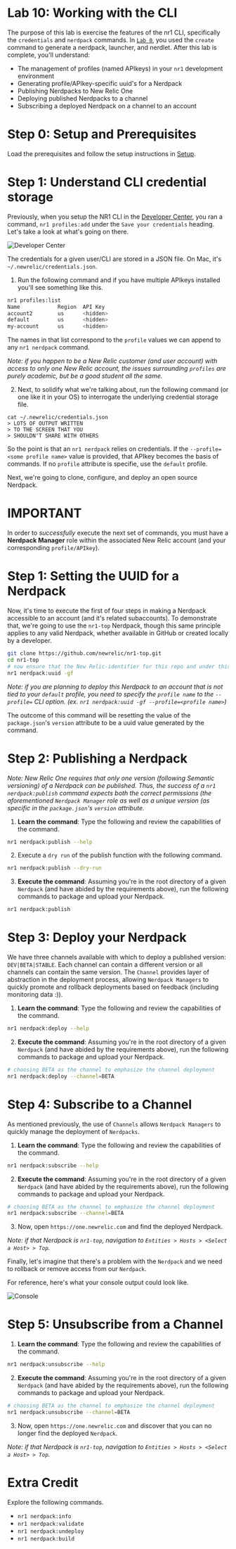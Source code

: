 Lab 10: Working with the CLI
============================

The purpose of this lab is exercise the features of the nr1 CLI, specifically the `credentials` and `nerdpack` commands. In [`Lab 0`](../lab0), you used the `create` command to generate a nerdpack, launcher, and nerdlet. After this lab is complete, you'll understand:

* The management of profiles (named APIkeys) in your `nr1` development environment
* Generating profile/APIkey-specific uuid's for a Nerdpack
* Publishing Nerdpacks to New Relic One
* Deploying published Nerdpacks to a channel
* Subscribing a deployed Nerdpack on a channel to an account

# Step 0: Setup and Prerequisites

Load the prerequisites and follow the setup instructions in [Setup](../SETUP.md).

# Step 1: Understand CLI credential storage

Previously, when you setup the NR1 CLI in the [Developer Center](https://one.newrelic.com/launcher/developer-center.launcher), you ran a command, `nr1 profiles:add` under the `Save your credentials` heading. Let's take a look at what's going on there.

![Developer Center](../screenshots/lab10_screen01.png)

The credentials for a given user/CLI are stored in a JSON file. On Mac, it's `~/.newrelic/credentials.json`.

1. Run the following command and if you have multiple APIkeys installed you'll see something like this.

```bash
nr1 profiles:list
Name            Region  API Key
account2        us      <hidden>
default         us      <hidden>
my-account      us      <hidden>
```

The names in that list correspond to the `profile` values we can append to any `nr1 nerdpack` command.

*Note: if you happen to be a New Relic customer (and user account) with access to only one New Relic account, the issues surrounding `profiles` are purely academic, but be a good student all the same.*

2. Next, to solidify what we're talking about, run the following command (or one like it in your OS) to interrogate the underlying credential storage file.

```
cat ~/.newrelic/credentials.json
> LOTS OF OUTPUT WRITTEN
> TO THE SCREEN THAT YOU
> SHOULDN'T SHARE WITH OTHERS
```

So the point is that an `nr1 nerdpack` relies on credentials. If the `--profile=<some profile name>` value is provided, that APIkey becomes the basis of commands. If no `profile` attribute is specifie, use the `default` profile.

Next, we're going to clone, configure, and deploy an open source Nerdpack.

# IMPORTANT

In order to *successfully* execute the next set of commands, you must have a **Nerdpack Manager** role within the associated New Relic account (and your corresponding `profile/APIkey`).

# Step 1: Setting the UUID for a Nerdpack

Now, it's time to execute the first of four steps in making a Nerdpack accessible to an account (and it's related subaccounts). To demonstrate that, we're going to use the `nr1-top` Nerdpack, though this same principle applies to any valid Nerdpack, whether available in GitHub or created locally by a developer.

```bash
git clone https://github.com/newrelic/nr1-top.git
cd nr1-top
# now ensure that the New Relic-identifier for this repo and under this profile/APIkey be created
nr1 nerdpack:uuid -gf
```

*Note: if you are planning to deploy this Nerdpack to an account that is not tied to your `default` profile, you need to specify the `profile name` to the `--profile=` CLI option. (ex. `nr1 nerdpack:uuid -gf --profile=<profile name>`)*

The outcome of this command will be resetting the value of the `package.json`'s `version` attribute to be a uuid value generated by the command.

# Step 2: Publishing a Nerdpack

*Note: New Relic One requires that only one version (following Semantic versioning) of a Nerdpack can be published. Thus, the success of a `nr1 nerdpack:publish` command expects both the correct permissions (the aforementioned `Nerdpack Manager` role as well as a unique version (as specific in the `package.json`'s `version` attribute.*

1. **Learn the command**: Type the following and review the capabilities of the command.

```bash
nr1 nerdpack:publish --help
```

2. Execute a `dry run` of the publish function with the following command.

```bash
nr1 nerdpack:publish --dry-run
```

3. **Execute the command**: Assuming you're in the root directory of a given `Nerdpack` (and have abided by the requirements above), run the following commands to package and upload your Nerdpack.

```bash
nr1 nerdpack:publish
```

# Step 3: Deploy your Nerdpack

We have three channels available with which to deploy a published version: `DEV|BETA|STABLE`. Each channel can contain a different version or all channels can contain the same version. The `Channel` provides layer of abstraction in the deployment process, allowing `Nerdpack Managers` to quickly promote and rollback deployments based on feedback (including monitoring data :)).

1. **Learn the command**: Type the following and review the capabilities of the command.

```bash
nr1 nerdpack:deploy --help
```

2. **Execute the command**: Assuming you're in the root directory of a given `Nerdpack` (and have abided by the requirements above), run the following commands to package and upload your Nerdpack.

```bash
# choosing BETA as the channel to emphasize the channel deployment
nr1 nerdpack:deploy --channel=BETA
```

# Step 4: Subscribe to a Channel

As mentioned previously, the use of `Channels` allows `Nerdpack Managers` to quickly manage the deployment of `Nerdpacks`.

1. **Learn the command**: Type the following and review the capabilities of the command.

```bash
nr1 nerdpack:subscribe --help
```

2. **Execute the command**: Assuming you're in the root directory of a given `Nerdpack` (and have abided by the requirements above), run the following commands to package and upload your Nerdpack.

```bash
# choosing BETA as the channel to emphasize the channel deployment
nr1 nerdpack:subscribe --channel=BETA
```

3. Now, open `https://one.newrelic.com` and find the deployed Nerdpack.

*Note: if that Nerdpack is `nr1-top`, navigation to `Entities > Hosts > <Select a Host> > Top`.*

Finally, let's imagine that there's a problem with the `Nerdpack` and we need to rollback or remove access from our `Nerdpack`.

For reference, here's what your console output could look like.

![Console](../screenshots/lab10_screen02.png)

# Step 5: Unsubscribe from a Channel

1. **Learn the command**: Type the following and review the capabilities of the command.

```bash
nr1 nerdpack:unsubscribe --help
```

2. **Execute the command**: Assuming you're in the root directory of a given `Nerdpack` (and have abided by the requirements above), run the following commands to package and upload your Nerdpack.

```bash
# choosing BETA as the channel to emphasize the channel deployment
nr1 nerdpack:unsubscribe --channel=BETA
```

3. Now, open `https://one.newrelic.com` and discover that you can no longer find the deployed `Nerdpack`.

*Note: if that Nerdpack is `nr1-top`, navigation to `Entities > Hosts > <Select a Host> > Top`.*

# Extra Credit

Explore the following commands.

* `nr1 nerdpack:info`
* `nr1 nerdpack:validate`
* `nr1 nerdpack:undeploy`
* `nr1 nerdpack:build`
